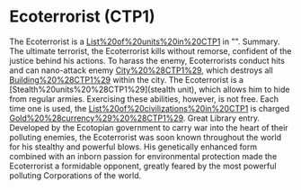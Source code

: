 # Ecoterrorist (CTP1)

The Ecoterrorist is a [List%20of%20units%20in%20CTP1](unit) in "".
Summary.
The ultimate terrorist, the Ecoterrorist kills without remorse, confident of the justice behind his actions. To harass the enemy, Ecoterrorists conduct hits and can nano-attack enemy [City%20%28CTP1%29](cities), which destroys all [Building%20%28CTP1%29](improvements) within the city. The Ecoterrorist is a [Stealth%20units%20%28CTP1%29](stealth unit), which allows him to hide from regular armies. Exercising these abilities, however, is not free. Each time one is used, the [List%20of%20civilizations%20in%20CTP1](Civilization) is charged [Gold%20%28currency%29%20%28CTP1%29](gold).
Great Library entry.
Developed by the Ecotopian government to carry war into the heart of their polluting enemies, the Ecoterrorist was soon known throughout the world for his stealthy and powerful blows. His genetically enhanced form combined with an inborn passion for environmental protection made the Ecoterrorist a formidable opponent, greatly feared by the most powerful polluting Corporations of the world.